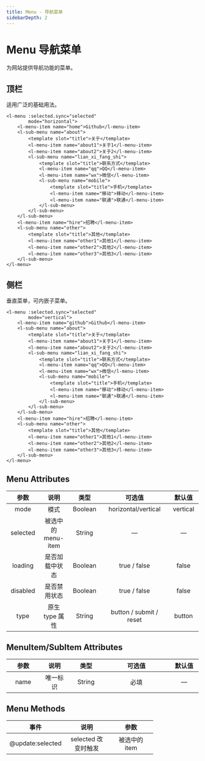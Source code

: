 ```yaml
---
title: Menu - 导航菜单
sidebarDepth: 2
---
```


# Menu 导航菜单 <Badge text="beta" type="warn"/>

为网站提供导航功能的菜单。

## 顶栏

适用广泛的基础用法。

<ClientOnly>
<menu-demo1 />
</ClientOnly>

```vue
<l-menu :selected.sync="selected"
        mode="horizontal">
    <l-menu-item name="home">Github</l-menu-item>
    <l-sub-menu name="about">
        <template slot="title">关于</template>
        <l-menu-item name="about1">关于1</l-menu-item>
        <l-menu-item name="about2">关于2</l-menu-item>
        <l-sub-menu name="lian_xi_fang_shi">
            <template slot="title">联系方式</template>
            <l-menu-item name="qq">QQ</l-menu-item>
            <l-menu-item name="wx">微信</l-menu-item>
            <l-sub-menu name="mobile">
                <template slot="title">手机</template>
                <l-menu-item name="移动">移动</l-menu-item>
                <l-menu-item name="联通">联通</l-menu-item>
            </l-sub-menu>
        </l-sub-menu>
    </l-sub-menu>
    <l-menu-item name="hire">招聘</l-menu-item>
    <l-sub-menu name="other">
        <template slot="title">其他</template>
        <l-menu-item name="other1">其他1</l-menu-item>
        <l-menu-item name="other2">其他2</l-menu-item>
        <l-menu-item name="other3">其他3</l-menu-item>
    </l-sub-menu>
</l-menu>
```

## 侧栏

垂直菜单，可内嵌子菜单。


<ClientOnly>
<menu-demo2 />
</ClientOnly>


```vue
<l-menu :selected.sync="selected"
        mode="vertical">
    <l-menu-item name="github">Github</l-menu-item>
    <l-sub-menu name="about">
        <template slot="title">关于</template>
        <l-menu-item name="about1">关于1</l-menu-item>
        <l-menu-item name="about2">关于2</l-menu-item>
        <l-sub-menu name="lian_xi_fang_shi">
            <template slot="title">联系方式</template>
            <l-menu-item name="qq">QQ</l-menu-item>
            <l-menu-item name="wx">微信</l-menu-item>
            <l-sub-menu name="mobile">
                <template slot="title">手机</template>
                <l-menu-item name="移动">移动</l-menu-item>
                <l-menu-item name="联通">联通</l-menu-item>
            </l-sub-menu>
        </l-sub-menu>
    </l-sub-menu>
    <l-menu-item name="hire">招聘</l-menu-item>
    <l-sub-menu name="other">
        <template slot="title">其他</template>
        <l-menu-item name="other1">其他1</l-menu-item>
        <l-menu-item name="other2">其他2</l-menu-item>
        <l-menu-item name="other3">其他3</l-menu-item>
    </l-sub-menu>
</l-menu>
```

## Menu Attributes

|   参数   |        说明        |  类型   |         可选值          |  默认值  |
| :------: | :----------------: | :-----: | :---------------------: | :------: |
|   mode   |        模式        | Boolean |   horizontal/vertical   | vertical |
| selected | 被选中的 menu-item | String  |            —            |    —     |
| loading  |   是否加载中状态   | Boolean |      true / false       |  false   |
| disabled |    是否禁用状态    | Boolean |      true / false       |  false   |
|   type   |   原生 type 属性   | String  | button / submit / reset |  button  |

## MenuItem/SubItem Attributes

| 参数 |   说明   |  类型  | 可选值 | 默认值 |
| :--: | :------: | :----: | :----: | :----: |
| name | 唯一标识 | String |  必填  |   —    |

## Menu Methods

|       事件       |        说明         |     参数      |
| :--------------: | :-----------------: | :-----------: |
| @update:selected | selected 改变时触发 | 被选中的 item |

<style>
table th:nth-child(1) {
    width: 100px;
}

table th:nth-child(2) {
    width: 100px;
}

table th:nth-child(3) {
    width: 100px;
}

table th:nth-child(4) {
    width: 290px;
}

table th:nth-child(5) {
    width: 100px;
}
</style>
